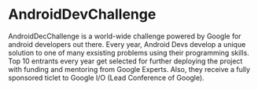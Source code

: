 # AndroidDevChallenge
AndroidDecChallenge is a world-wide challenge powered by Google for android developers out there. Every year, Android Devs develop a unique 
solution to one of many exsisting problems using their programming skills. Top 10 entrants every year get selected for further deploying the
project with funding and mentoring from Google Experts. Also, they receive a fully sponsored ticlet to Google I/O (Lead Conference of Google).
